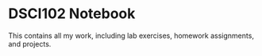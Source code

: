# DSCI102 Notebook
This contains all my work, including lab exercises, homework assignments, and projects.
